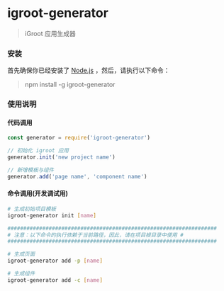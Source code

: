 # igroot-generator
> iGroot 应用生成器
### 安装
首先确保你已经安装了 [Node.js](http://nodejs.org/) ，然后，请执行以下命令：
> npm install -g igroot-generator
### 使用说明
#### 代码调用
``` javascript
const generator = require('igroot-generator')

// 初始化 igroot 应用
generator.init('new project name')

// 新增模板与组件
generator.add('page name', 'component name')
```
#### 命令调用(开发调试用)
``` bash
# 生成初始项目模板
igroot-generator init [name]

##################################################################
# 注意：以下命令的执行依赖于当前路径，因此，请在项目根目录中使用 #
##################################################################

# 生成页面
igroot-generator add -p [name]

# 生成组件
igroot-generator add -c [name]
```